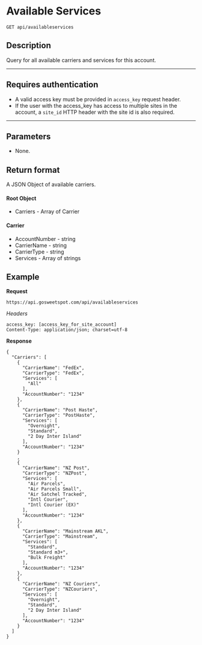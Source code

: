 # Available Services

    GET api/availableservices

## Description

Query for all available carriers and services for this account.

***

## Requires authentication
* A valid access key must be provided in `access_key` request header.
* If the user with the access_key has access to multiple sites in the account, a `site_id` HTTP header with the site id is also required.
***

## Parameters

- None.

## Return format
A JSON Object of available carriers. 

#### Root Object

* Carriers - Array of Carrier

#### Carrier
* AccountNumber - string
* CarrierName - string
* CarrierType - string
* Services - Array of strings

## Example
**Request**

    https://api.gosweetspot.com/api/availableservices

*Headers*

    access_key: [access_key_for_site_account]
    Content-Type: application/json; charset=utf-8

**Response**
```
{
  "Carriers": [
    {
      "CarrierName": "FedEx",
      "CarrierType": "FedEx",
      "Services": [
        "All"
      ],
      "AccountNumber": "1234"
    },
    {
      "CarrierName": "Post Haste",
      "CarrierType": "PostHaste",
      "Services": [
        "Overnight",
        "Standard",
        "2 Day Inter Island"
      ],
      "AccountNumber": "1234"
    }
    ,
    {
      "CarrierName": "NZ Post",
      "CarrierType": "NZPost",
      "Services": [
        "Air Parcels",
        "Air Parcels Small",
        "Air Satchel Tracked",
        "Intl Courier",
        "Intl Courier (EX)"
      ],
      "AccountNumber": "1234"
    },
    {
      "CarrierName": "Mainstream AKL",
      "CarrierType": "Mainstream",
      "Services": [
        "Standard",
        "Standard m3+",
        "Bulk Freight"
      ],
      "AccountNumber": "1234"
    },
    {
      "CarrierName": "NZ Couriers",
      "CarrierType": "NZCouriers",
      "Services": [
        "Overnight",
        "Standard",
        "2 Day Inter Island"
      ],
      "AccountNumber": "1234"
    }
  ]
}
```
